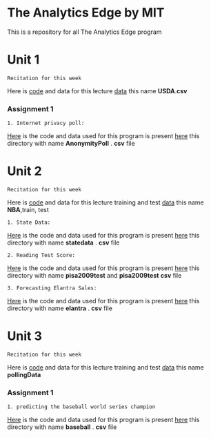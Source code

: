 # The Analytics Edge by MIT
This is a repository for all The Analytics Edge program 
# Unit 1 #
~~~
Recitation for this week
~~~
Here is [code](https://github.com/anilcs13m/DATA_analytics/blob/master/Unit1_Recitation.R) and data for this lecture [data](https://github.com/anilcs13m/DATA_analytics/tree/master/data) this name **USDA**.**csv**

### Assignment 1 ###
~~~
1. Internet privacy poll:
~~~
[Here](https://github.com/anilcs13m/DATA_analytics/blob/master/InternetPrivacyPoll.R) is the code and data used for this program is 
present [here](https://github.com/anilcs13m/DATA_analytics/tree/master/data) this directory with name **AnonymityPoll** . **csv** file

# Unit 2 #
~~~
Recitation for this week
~~~
Here is [code](https://github.com/anilcs13m/DATA_analytics/blob/master/Unit2_Recitation.R) and data for this lecture training and test [data](https://github.com/anilcs13m/DATA_analytics/tree/master/data) this name **NBA**,train, test

~~~
1. State Data:
~~~
[Here](https://github.com/anilcs13m/DATA_analytics/blob/master/StateData.R) is the code and data used for this program is 
present [here](https://github.com/anilcs13m/DATA_analytics/tree/master/data) this directory with name **statedata** . **csv** file

~~~
2. Reading Test Score:
~~~
[Here](https://github.com/anilcs13m/DATA_analytics/blob/master/Reading_Test_Score.R) is the code and data used for this program is 
present [here](https://github.com/anilcs13m/DATA_analytics/tree/master/data) this directory with name **pisa2009test** and **pisa2009test** **csv** file



~~~
3. Forecasting Elantra Sales:
~~~
[Here](https://github.com/anilcs13m/DATA_analytics/blob/master/elantra.R) is the code and data used for this program is 
present [here](https://github.com/anilcs13m/DATA_analytics/tree/master/data) this directory with name **elantra** . **csv** file

# Unit 3 #
~~~
Recitation for this week
~~~
Here is [code](https://github.com/anilcs13m/DATA_analytics/blob/master/Unit3_Recitation.R) and data for this lecture training and test [data](https://github.com/anilcs13m/DATA_analytics/tree/master/data) this name **pollingData**


### Assignment 1 ###
~~~
1. predicting the baseball world series champion
~~~
[Here](https://github.com/anilcs13m/DATA_analytics/blob/master/baseball.R) is the code and data used for this program is 
present [here](https://github.com/anilcs13m/DATA_analytics/tree/master/data) this directory with name **baseball** . **csv** file
